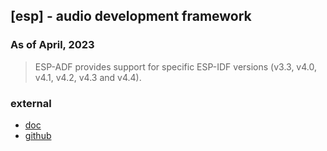 ## [esp] - audio development framework

### As of April, 2023
> ESP-ADF provides support for specific ESP-IDF versions (v3.3, v4.0, v4.1, v4.2, v4.3 and v4.4).

### external
* [doc](https://docs.espressif.com/projects/esp-adf/en/latest/get-started/index.html)
* [github](https://github.com/espressif/esp-adf)